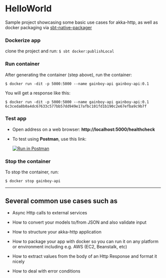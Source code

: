 # HelloWorld

Sample project showcasing some basic use cases for akka-http, as well as docker packaging via [sbt-native-packager](https://github.com/sbt/sbt-native-packager)

### Dockerize app

clone the project and run: `$ sbt docker:publishLocal`

### Run container

After generating the container (step above), run the container:

`$ docker run -dit -p 5000:5000 --name gainboy-api gainboy-api:0.1`

You will get a response like this:

```
$ docker run -dit -p 5000:5000 --name gainboy-api gainboy-api:0.1
6c3ceda8b0a4dc67633c577bb57dd949e17afbc101fd1b190c2e67efba9c9b7f
```

### Test app

 - Open address on a web browser: **http://localhost:5000/healthcheck**

 - To test using **Postman**, use this link: 

    [![Run in Postman](https://run.pstmn.io/button.svg)](https://app.getpostman.com/run-collection/34021b48a56eb5ffe000)

### Stop the container

To stop the container, run:

`$ docker stop gainboy-api`

-----

## Several common use cases such as

- Async Http calls to external services

- How to convert your models to/from JSON and also validate input

- How to structure your akka-http application

- How to package your app with docker so you can run it on any platform or environment including e.g. AWS (EC2, Beanstalk, etc)

- How to extract values from the body of an Http Response and format it nicely

- How to deal with error conditions